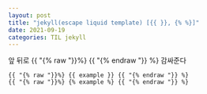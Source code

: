 ```yaml
---
layout: post
title: "jekyll(escape liquid template) [{{ }}, {% %}]"
date: 2021-09-19
categories: TIL jekyll
---
```


앞 뒤로 {{ "{% raw "}}%} {{ "{% endraw "}} %} 감싸준다

```jekyll
{{ "{% raw "}}%} {{ example }} {{ "{% endraw "}} %}
{{ "{% raw "}}%} {% example %} {{ "{% endraw "}} %}
```

